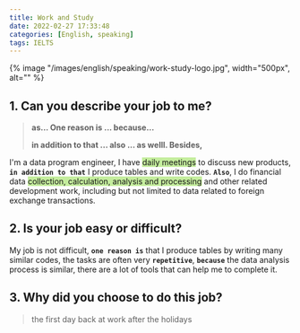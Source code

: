 ```yaml
---
title: Work and Study
date: 2022-02-27 17:33:48
categories: [English, speaking]
tags: IELTS
---
```


{% image "/images/english/speaking/work-study-logo.jpg", width="500px", alt="" %}

<!-- more -->


## 1. Can you describe your job to me?

> **as... One reason is ... because...**
>
> **in addition to that ... also ... as welll. Besides,**


I'm a data program engineer, I have <span style="background-color: rgb(196, 237, 157);">daily meetings</span> to discuss new products, **`in addition to that`** I produce tables and write codes. **`Also`**, I do financial data <span style="background-color: rgb(196, 237, 157);">collection, calculation, analysis and processing</span> and other related development work, including but not limited to data related to foreign exchange transactions.

## 2. Is your job easy or difficult?

My job is not difficult, **`one reason is`** that I produce tables by writing many similar codes, the tasks are often very **`repetitive`**, **`because`** the data analysis process is similar, there are a lot of tools that can help me to complete it.

## 3. Why did you choose to do this job?

> the first day back at work after the holidays


